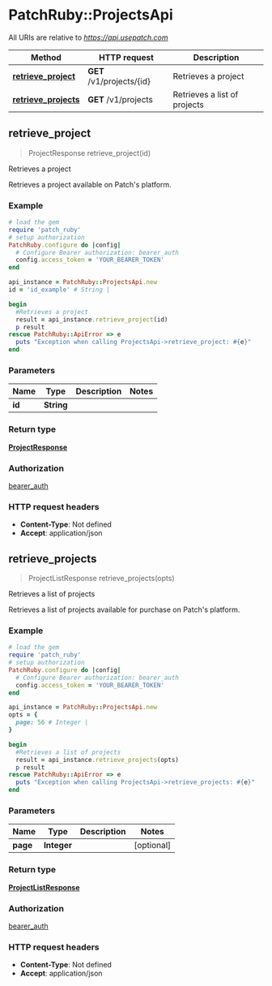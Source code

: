 # PatchRuby::ProjectsApi

All URIs are relative to *https://api.usepatch.com*

Method | HTTP request | Description
------------- | ------------- | -------------
[**retrieve_project**](ProjectsApi.md#retrieve_project) | **GET** /v1/projects/{id} | Retrieves a project
[**retrieve_projects**](ProjectsApi.md#retrieve_projects) | **GET** /v1/projects | Retrieves a list of projects



## retrieve_project

> ProjectResponse retrieve_project(id)

Retrieves a project

Retrieves a project available on Patch's platform. 

### Example

```ruby
# load the gem
require 'patch_ruby'
# setup authorization
PatchRuby.configure do |config|
  # Configure Bearer authorization: bearer_auth
  config.access_token = 'YOUR_BEARER_TOKEN'
end

api_instance = PatchRuby::ProjectsApi.new
id = 'id_example' # String | 

begin
  #Retrieves a project
  result = api_instance.retrieve_project(id)
  p result
rescue PatchRuby::ApiError => e
  puts "Exception when calling ProjectsApi->retrieve_project: #{e}"
end
```

### Parameters


Name | Type | Description  | Notes
------------- | ------------- | ------------- | -------------
 **id** | **String**|  | 

### Return type

[**ProjectResponse**](ProjectResponse.md)

### Authorization

[bearer_auth](../README.md#bearer_auth)

### HTTP request headers

- **Content-Type**: Not defined
- **Accept**: application/json


## retrieve_projects

> ProjectListResponse retrieve_projects(opts)

Retrieves a list of projects

Retrieves a list of projects available for purchase on Patch's platform. 

### Example

```ruby
# load the gem
require 'patch_ruby'
# setup authorization
PatchRuby.configure do |config|
  # Configure Bearer authorization: bearer_auth
  config.access_token = 'YOUR_BEARER_TOKEN'
end

api_instance = PatchRuby::ProjectsApi.new
opts = {
  page: 56 # Integer | 
}

begin
  #Retrieves a list of projects
  result = api_instance.retrieve_projects(opts)
  p result
rescue PatchRuby::ApiError => e
  puts "Exception when calling ProjectsApi->retrieve_projects: #{e}"
end
```

### Parameters


Name | Type | Description  | Notes
------------- | ------------- | ------------- | -------------
 **page** | **Integer**|  | [optional] 

### Return type

[**ProjectListResponse**](ProjectListResponse.md)

### Authorization

[bearer_auth](../README.md#bearer_auth)

### HTTP request headers

- **Content-Type**: Not defined
- **Accept**: application/json

